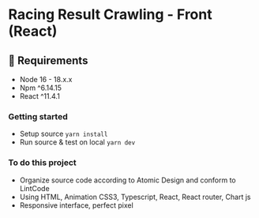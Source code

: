 # Racing Result Crawling - Front (React)

## 📝 Requirements

- Node 16 - 18.x.x
- Npm ^6.14.15
- React ^11.4.1

### Getting started

- Setup source `yarn install`
- Run source & test on local `yarn dev`

### To do this project

- Organize source code according to Atomic Design and conform to LintCode
- Using HTML, Animation CSS3, Typescript, React, React router, Chart js
- Responsive interface, perfect pixel
